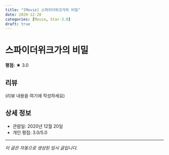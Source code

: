 ```yaml
---
title: "[Movie] 스파이더위크가의 비밀"
date: 2020-12-20
categories: [Movie, Star-3.0]
draft: true
---
```


# 스파이더위크가의 비밀

**평점:** ★ 3.0

## 리뷰

(리뷰 내용을 여기에 작성하세요)

## 상세 정보

- 관람일: 2020년 12월 20일
- 개인 평점: 3.0/5.0

---

*이 글은 자동으로 생성된 임시 글입니다.*
